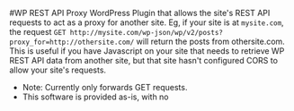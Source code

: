 #WP REST API Proxy
WordPress Plugin that allows the site's REST API requests to act as a proxy for another site.
Eg, if your site is at `mysite.com`, the request `GET http://mysite.com/wp-json/wp/v2/posts?proxy_for=http://othersite.com/` will return the posts from othersite.com.
This is useful if you have Javascript on your site that needs to retrieve WP REST API data from another site, but that site hasn't configured CORS to allow your site's requests.

* Note: Currently only forwards GET requests.
* This software is provided as-is, with no 